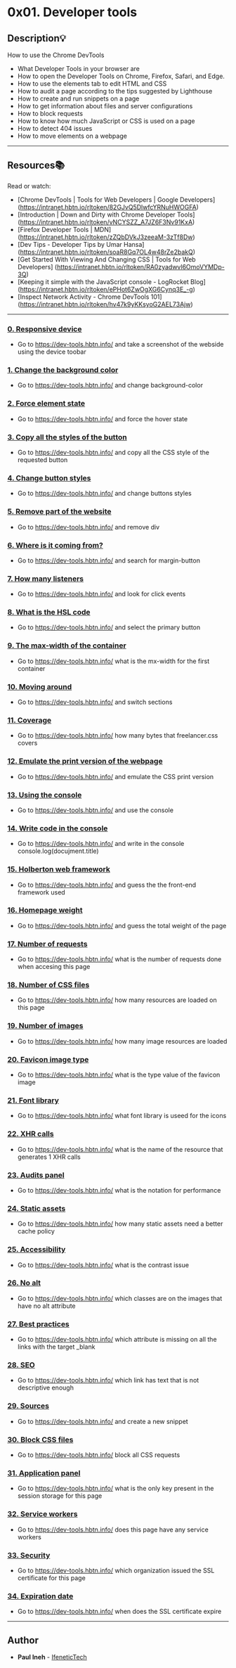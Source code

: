 # 0x01. Developer tools

## Description:bulb:
How to use the Chrome DevTools

* What Developer Tools in your browser are
* How to open the Developer Tools on Chrome, Firefox, Safari, and Edge.
* How to use the elements tab to edit HTML and CSS
* How to audit a page according to the tips suggested by Lighthouse
* How to create and run snippets on a page
* How to get information about files and server configurations
* How to block requests
* How to know how much JavaScript or CSS is used on a page
* How to detect 404 issues
* How to move elements on a webpage

---

## Resources:books:
Read or watch:
* [Chrome DevTools | Tools for Web Developers | Google Developers] (https://intranet.hbtn.io/rltoken/82GJvQ5DlwfcYRNuHWOGFA)
* [Introduction | Down and Dirty with Chrome Developer Tools] (https://intranet.hbtn.io/rltoken/vNCYSZZ_A7JZ6F3Nv91KxA)
* [Firefox Developer Tools | MDN] (https://intranet.hbtn.io/rltoken/zZQbDVkJ3zeeaM-3zTf8Dw)
* [Dev Tips - Developer Tips by Umar Hansa] (https://intranet.hbtn.io/rltoken/soaR8Gq7OL4w48rZe2bakQ)
* [Get Started With Viewing And Changing CSS | Tools for Web Developers] (https://intranet.hbtn.io/rltoken/RA0zyadwvl6OmoVYMDp-3Q)
* [Keeping it simple with the JavaScript console - LogRocket Blog] (https://intranet.hbtn.io/rltoken/ePHot6ZwOgXG6Cynq3E_-g)
* [Inspect Network Activity - Chrome DevTools 101] (https://intranet.hbtn.io/rltoken/hv47k9yKKsyoG2AEL73Ajw)

---

### [0. Responsive device](./0-responsive_device.png)
* Go to https://dev-tools.hbtn.info/ and take a screenshot of the webside using the device toobar

### [1. Change the background color](./1-change_bg_color.png)
* Go to https://dev-tools.hbtn.info/ and change background-color

### [2. Force element state](./2-pathways_menu.png)
* Go to https://dev-tools.hbtn.info/ and force the hover state

### [3. Copy all the styles of the button](./3-button_styles)
* Go to https://dev-tools.hbtn.info/ and copy all the CSS style of the requested button

### [4. Change button styles](./4-new_buttons.png)
* Go to https://dev-tools.hbtn.info/ and change buttons styles

### [5. Remove part of the website](./5-deleted_elements.png)
* Go to https://dev-tools.hbtn.info/ and remove div

### [6. Where is it coming from?](./6-declaration_file)
* Go to https://dev-tools.hbtn.info/ and search for margin-button

### [7. How many listeners](./7-number_of_listeners)
* Go to https://dev-tools.hbtn.info/ and look for click events

### [8. What is the HSL code](./8-hsl)
* Go to https://dev-tools.hbtn.info/ and select the primary button

### [9. The max-width of the container](./9-max_width)
* Go to https://dev-tools.hbtn.info/ what is the mx-width for the first container

### [10. Moving around](./10-moved_around.png)
* Go to https://dev-tools.hbtn.info/ and switch sections

### [11. Coverage](./11-coverage)
* Go to https://dev-tools.hbtn.info/ how many bytes that freelancer.css covers

### [12. Emulate the print version of the webpage](./12-print_version.png)
* Go to https://dev-tools.hbtn.info/ and emulate the CSS print version

### [13. Using the console](./13-logo_dollar0)
* Go to https://dev-tools.hbtn.info/ and use the console

### [14. Write code in the console](./14-doc_title)
* Go to https://dev-tools.hbtn.info/ and write in the console console.log(docujment.title)

### [15. Holberton web framework](./15-hbtn_framework)
* Go to https://dev-tools.hbtn.info/ and guess the the front-end framework used

### [16. Homepage weight](./16-weight.png)
* Go to https://dev-tools.hbtn.info/ and guess the total weight of the page

### [17. Number of requests](./17-requests.png)
* Go to https://dev-tools.hbtn.info/ what is the number of requests done when accesing this page

### [18. Number of CSS files](./18-css_loaded)
* Go to https://dev-tools.hbtn.info/ how many resources are loaded on this page

### [19. Number of images](./19-images_loaded)
* Go to https://dev-tools.hbtn.info/ how many image resources are loaded

### [20. Favicon image type](./20-favicon_type)
* Go to https://dev-tools.hbtn.info/ what is the type value of the favicon image

### [21. Font library](./21-hbtn_font_lib)
* Go to https://dev-tools.hbtn.info/ what font library is useed for the icons

### [22. XHR calls](./22-xhr_calls)
* Go to https://dev-tools.hbtn.info/ what is the name of the resource that generates 1 XHR calls

### [23. Audits panel](./23-performance_audit.png)
* Go to https://dev-tools.hbtn.info/ what is the notation for performance

### [24. Static assets](./24-static_assets_audit.png)
* Go to https://dev-tools.hbtn.info/ how many static assets need a better cache policy

### [25. Accessibility](./25-contrast_issue)
* Go to https://dev-tools.hbtn.info/ what is the contrast issue

### [26. No alt](./26-no_alt)
* Go to https://dev-tools.hbtn.info/ which classes are on the images that have no alt attribute

### [27. Best practices](./27-missing_attr)
* Go to https://dev-tools.hbtn.info/ which attribute is missing on all the links with the target _blank

### [28. SEO](./28-unclear_desc.png)
* Go to https://dev-tools.hbtn.info/ which link has text that is not descriptive enough

### [29. Sources](./29-how_many_colors.png)
* Go to https://dev-tools.hbtn.info/ and create a new snippet

### [30. Block CSS files](./30-no_css.png)
* Go to https://dev-tools.hbtn.info/ block all CSS requests

### [31. Application panel](./31-session_storage_key)
* Go to https://dev-tools.hbtn.info/ what is the only key present in the session storage for this page

### [32. Service workers](./32-service_workers)
* Go to https://dev-tools.hbtn.info/ does this page have any service workers

### [33. Security](./33-ssl_cert)
* Go to https://dev-tools.hbtn.info/ which organization issued the SSL certificate for this page

### [34. Expiration date](./34-ssl_expiration.png)
* Go to https://dev-tools.hbtn.info/ when does the SSL certificate expire

---

## Author
* **Paul Ineh** - [IfeneticTech](https://github.com/IfeneticTech)
